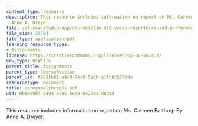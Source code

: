 ```yaml
---
content_type: resource
description: This resource includes information on report on Ms. Carmen Balthrop By
  Anne A. Dreyer.
file: /ol-ocw-studio-app/courses/21m-410-vocal-repertoire-and-performance-african-american-composers-spring-2005/0b6e98b704946735b5e00427831d885d_carmenbalthrop01.pdf
file_size: 22703
file_type: application/pdf
learning_resource_types:
- Assignments
license: https://creativecommons.org/licenses/by-nc-sa/4.0/
ocw_type: OCWFile
parent_title: Assignments
parent_type: CourseSection
parent_uid: 93231b61-a4c0-7ec9-5a0b-a1fd6c5799de
resourcetype: Document
title: carmenbalthrop01.pdf
uid: 0b6e98b7-0494-6735-b5e0-0427831d885d
---
```

This resource includes information on report on Ms. Carmen Balthrop By Anne A. Dreyer.